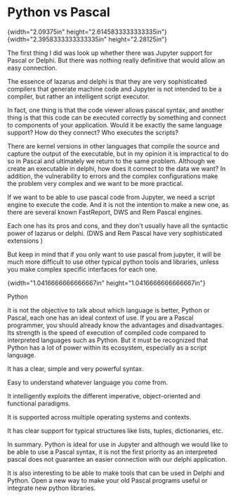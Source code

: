 # Python vs Pascal

{width="2.09375in"
height="2.6145833333333335in"}{width="2.3958333333333335in"
height="2.28125in"}

The first thing I did was look up whether there was Jupyter support for
Pascal or Delphi. But there was nothing really definitive that would
allow an easy connection.

The essence of lazarus and delphi is that they are very sophisticated
compilers that generate machine code and Jupyter is not intended to be a
compiler, but rather an intelligent script executor.

In fact, one thing is that the code viewer allows pascal syntax, and
another thing is that this code can be executed correctly by something
and connect to components of your application. Would it be exactly the
same language support? How do they connect? Who executes the scripts?

There are kernel versions in other languages ​​that compile the source
and capture the output of the executable, but in my opinion it is
impractical to do so in Pascal and ultimately we return to the same
problem. Although we create an executable in delphi, how does it connect
to the data we want? In addition, the vulnerability to errors and the
complex configurations make the problem very complex and we want to be
more practical.

If we want to be able to use pascal code from Jupyter, we need a script
engine to execute the code. And it is not the intention to make a new
one, as there are several known FastReport, DWS and Rem Pascal engines.

Each one has its pros and cons, and they don\'t usually have all the
syntactic power of lazarus or delphi. (DWS and Rem Pascal have very
sophisticated extensions )

But keep in mind that if you only want to use pascal from jupyter, it
will be much more difficult to use other typical python tools and
libraries, unless you make complex specific interfaces for each one.

{width="1.0416666666666667in"
height="1.0416666666666667in"}

Python

It is not the objective to talk about which language is better, Python
or Pascal, each one has an ideal context of use. If you are a Pascal
programmer, you should already know the advantages and disadvantages.
Its strength is the speed of execution of compiled code compared to
interpreted languages ​​such as Python. But it must be recognized that
Python has a lot of power within its ecosystem, especially as a script
language.

It has a clear, simple and very powerful syntax.

Easy to understand whatever language you come from.

It intelligently exploits the different imperative, object-oriented and
functional paradigms.

It is supported across multiple operating systems and contexts.

It has clear support for typical structures like lists, tuples,
dictionaries, etc.

In summary. Python is ideal for use in Jupyter and although we would
like to be able to use a Pascal syntax, it is not the first priority as
an interpreted pascal does not guarantee an easier connection with our
delphi application.

It is also interesting to be able to make tools that can be used in
Delphi and Python. Open a new way to make your old Pascal programs
useful or integrate new python libraries.